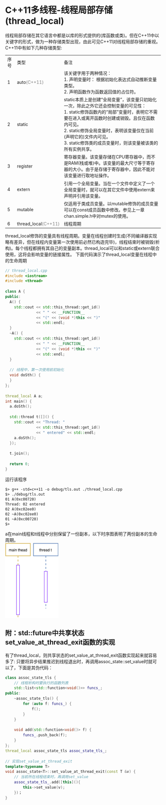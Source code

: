 # C++11多线程-线程局部存储(thread_local)
线程局部存储在其它语言中都是以库的形式提供的(库函数或类)。但在C++11中以关键字的形式，做为一种存储类型出现，由此可见C++11对线程局部存储的重视。C++11中有如下几种存储类型:
<table>
<tr><td>序号</td><td>类型</td><td>备注</td></tr>
<tr><td>1</td><td>auto<font color="gray">(C++11)</font></td><td>该关键字用于两种情况：<br/>1. 声明变量时： 根据初始化表达式自动推断变量类型。<br/>2. 声明函数作为函数返回值的占位符。</td></tr>
<tr><td>2</td><td>static</td><td>static本质上是创建“全局变量”，该变量只初始化一次，除此之外它还会控制变量的可见性：<br/>1. static修饰函数内的“局部”变量时，表明它不需要在进入或离开函数时创建或销毁。且仅在函数内可见。<br/>2. static修饰全局变量时，表明该变量仅在当前(声明它的)文件内可见。<br/>3. static修饰类的成员变量时，则该变量被该类的所有实例共享。</td></tr>
<tr><td>3</td><td>register</td><td>寄存器变量。该变量存储在CPU寄存器中，而不是RAM(栈或堆)中。该变量的最大尺寸等于寄存器的大小。由于是存储于寄存器中，因此不能对该变量进行取地址操作。</td></tr>
<tr><td>4</td><td>extern</td><td>引用一个全局变量。当在一个文件中定义了一个全局变量时，就可以在其它文件中使用extern来声明并引用该变量。</td></tr>
<tr><td>5</td><td>mutable</td><td>仅适用于类成员变量。以mutable修饰的成员变量可以在const成员函数中修改。参见上一章chan.simple.h中对mutex的使用。</td></tr>
<tr><td>6</td><td>thread_local<font color="gray">(C++11)</font></td><td>线程周期</td></tr>
</table>
thread_local修饰的变量具有线程周期。变量在线程创建时生成(不同编译器实现略有差异，但在线程内变量第一次使用前必然已构造完毕)，线程结束时被销毁(析构)。每个线程都拥有其自己的变量副本。thread_local可以和static或extern联合使用，这将会影响变量的链接属性。
下面代码演示了thread_local变量在线程中的生命周期

```c++
// thread_local.cpp
#include <iostream>
#include <thread>

class A {
public:
  A() {
    std::cout << std::this_thread::get_id()
              << " " << __FUNCTION__
              << "(" << (void *)this << ")"
              << std::endl;
  }
  ~A() {
    std::cout << std::this_thread::get_id()
              << " " << __FUNCTION__
              << "(" << (void *)this << ")"
              << std::endl;
  }

  // 线程中，第一次使用前初始化
  void doSth() {
  }
};

thread_local A a;
int main() {
  a.doSth();

  std::thread t([]() {
    std::cout << "Thread: "
              << std::this_thread::get_id()
              << " entered" << std::endl;
    a.doSth();
  });

  t.join();

  return 0;
}
```
运行该程序

```
$> g++ -std=c++11 -o debug/tls.out ./thread_local.cpp
$> ./debug/tls.out
01 A(0xc00720)
Thread: 02 entered
02 A(0xc02ee0)
02 ~A(0xc02ee0)
01 ~A(0xc00720)
$>
```
a在main线程和t线程中分别保留了一份副本，以下时序图表明了两份副本的生命周期。<br/>
![](./images/thread_local.png)

## 附：std::future中共享状态set_value_at_thread_exit函数的实现
有了thread_local，则共享状态的set_value_at_thread_exit函数实现起来就容易多了: 只要将异步结果推迟到线程退出时，再调用assoc_state::set_value时就可以了，下面是其伪代码：

```c++
class assoc_state_tls {
    // 线程析构时要执行的函数列表
    std::list<std::function<void()>> funcs_;
public:
    ~assoc_state_tls() {
        for (auto f: funcs_) {
            f();
        }
    }

    void add(std::function<void()> f) {
        funcs_.push_back(f);
    }
};
thread_local assoc_state_tls assoc_state_tls_;

// 实现set_value_at_thread_exit
template<typename T>
void assoc_state<T>::set_value_at_thread_exit(const T &v) {
    // 当前所在线程结束时，再调用set_value
    assoc_state_tls_.add([this](){
        this->set_value(v);
    })；
}
```
